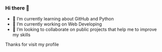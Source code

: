 ### Hi there 👋

- 🌱 I’m currently learning about GitHub and Python
- 🔭 I’m currently working on Web Developing 
- 👯 I’m looking to collaborate on public projects that help me to improve my skills

Thanks for visit my profile

<!--
**luisglinares/luisglinares** is a ✨ _special_ ✨ repository because its `README.md` (this file) appears on your GitHub profile.

Here are some ideas to get you started:

- 🔭 I’m currently working on ...
- 🌱 I’m currently learning ...
- 👯 I’m looking to collaborate on ...
- 🤔 I’m looking for help with ...
- 💬 Ask me about ...
- 📫 How to reach me: ...
- 😄 Pronouns: ...
- ⚡ Fun fact: ...
-->
